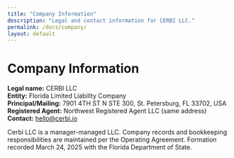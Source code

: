 ```yaml
---
title: "Company Information"
description: "Legal and contact information for CERBI LLC."
permalink: /docs/company/
layout: default
---
```


# Company Information

**Legal name:** CERBI LLC  
**Entity:** Florida Limited Liability Company  
**Principal/Mailing:** 7901 4TH ST N STE 300, St. Petersburg, FL 33702, USA  
**Registered Agent:** Northwest Registered Agent LLC (same address)  
**Contact:** hello@cerbi.io

Cerbi LLC is a manager-managed LLC. Company records and bookkeeping responsibilities are maintained per the Operating Agreement. Formation recorded March 24, 2025 with the Florida Department of State.
